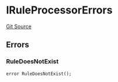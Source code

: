 # IRuleProcessorErrors
[Git Source](https://github.com/thrackle-io/Tron_Internal/blob/de9d46fc7f857fca8d253f1ed09221b1c3873dd9/src/interfaces/IErrors.sol)


## Errors
### RuleDoesNotExist

```solidity
error RuleDoesNotExist();
```

